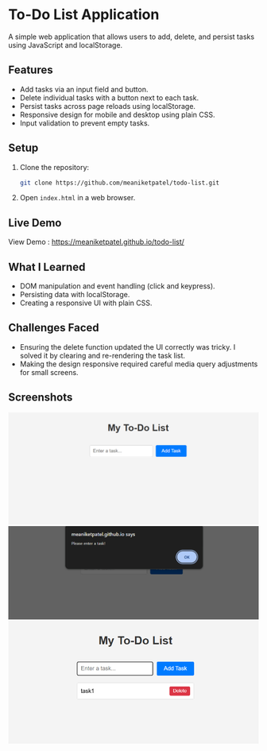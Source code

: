# To-Do List Application

A simple web application that allows users to add, delete, and persist tasks using JavaScript and localStorage.

## Features

- Add tasks via an input field and button.
- Delete individual tasks with a button next to each task.
- Persist tasks across page reloads using localStorage.
- Responsive design for mobile and desktop using plain CSS.
- Input validation to prevent empty tasks.

## Setup

1. Clone the repository:

   ```bash
   git clone https://github.com/meaniketpatel/todo-list.git
   ```

2. Open `index.html` in a web browser.

## Live Demo

View Demo : https://meaniketpatel.github.io/todo-list/

## What I Learned

- DOM manipulation and event handling (click and keypress).
- Persisting data with localStorage.
- Creating a responsive UI with plain CSS.

## Challenges Faced

- Ensuring the delete function updated the UI correctly was tricky. I solved it by clearing and re-rendering the task list.
- Making the design responsive required careful media query adjustments for small screens.

## Screenshots

![UI](UI.png)
![Validation](Validation.png)
![Working](Working.png)
